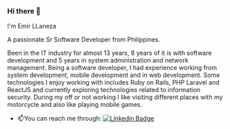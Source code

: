 ### Hi there 👋

I'm Emir LLaneza 

A passionate Sr Software Developer from Philippines. 

Been in the IT industry for almost 13 years, 8 years of it is with software development and 5 years in system administration and network management. Being a software developer, I had experience working from system development, mobile development and in web development. Some technologies I enjoy working with includes Ruby on Rails, PHP Laravel and ReactJS and currently exploring technologies related to information security. During my off or not working I like visiting different places with my motorcycle and also like playing mobile games.

- :mailbox:You can reach me through: [![Linkedin Badge](https://img.shields.io/badge/-ellaneza-blue?style=flat&logo=Linkedin&logoColor=white)](https://www.linkedin.com/in/emirllaneza/)

<!--
**emir-dy2023/emir-dy2023** is a ✨ _special_ ✨ repository because its `README.md` (this file) appears on your GitHub profile.

Here are some ideas to get you started:

- 🔭 I’m currently working on ...
- 🌱 I’m currently learning ...
- 👯 I’m looking to collaborate on ...
- 🤔 I’m looking for help with ...
- 💬 Ask me about ...
- 📫 How to reach me: ...
- 😄 Pronouns: ...
- ⚡ Fun fact: ...
-->
